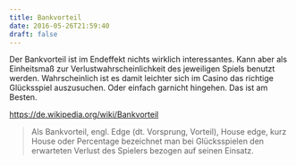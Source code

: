 ```yaml
---
title: Bankvorteil
date: 2016-05-26T21:59:40
draft: false
---
```


Der Bankvorteil ist im Endeffekt nichts wirklich interessantes. Kann aber
als Einheitsmaß zur Verlustwahrscheinlichkeit des jeweiligen Spiels benutzt
werden. Wahrscheinlich ist es damit leichter sich im Casino das richtige
Glücksspiel auszusuchen. Oder einfach garnicht hingehen. Das ist am Besten.

https://de.wikipedia.org/wiki/Bankvorteil

> Als Bankvorteil, engl. Edge (dt. Vorsprung, Vorteil), House edge, kurz
> House oder Percentage bezeichnet man bei Glücksspielen den erwarteten
> Verlust des Spielers bezogen auf seinen Einsatz.
